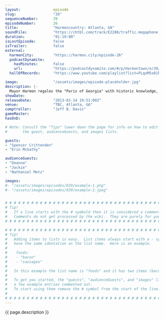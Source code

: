 ```yaml
---
layout:               episode
slug:                 "26"
sequenceNumber:       39
episodeNumber:        26
title:                "Harmoncountry: Atlanta, GA"
soundFile:            "https://chtbl.com/track/E2288/traffic.megaphone.fm/STA6937998010.mp3?updated=1554327206"
duration:             "01:19:00"
isLostEpisode:        false
isTrailer:            false
external:
  harmonCity:         "https://harmon.city/episode-26"
  podcastDynamite:
    hasMinutes:       false
    url:              "https://podcastdynamite.com/#/p/Harmontown/e/39/26"
  hallOfRecords:      "https://www.youtube.com/playlist?list=PLqxM5x81hNObwWbifD5TqxrUdUWbsW3Cp"

image:                "/assets/images/episode-placeholder.jpg"
description: |-
  Mayor Harmon regales the "Paris of Georgia" with historic knowledge, general trivia and mad rapping science. Topics include his armpits and race.
showDate:             
releaseDate:          "2013-01-14 19:51:00Z"
venue:                "TBC, Atlanta, GA"
comptroller:          "Jeff B. Davis"
gameMaster:           
hasDnD:               

# Note: Consult the "Tips" lower down the page for info on how to edit
#       the guest, audienceGuests, and images lists.

guests:
- "Spencer Crittenden"
- "Erin McGathy"

audienceGuests:
- "Deanna"
- "Jackie"
- "Nathaniel Metz"

images:
#- "/assets/images/episodes/039/example-1.png"
#- "/assets/images/episodes/039/example-2.jpeg"


# # # # # # # # # # # # # # # # # # # # # # # # # # # # # # # # # # # # # # # # # # # # #
# Tip!
#   If a line starts with the # symbold then it is considered a comment.
#   Comments do not get processed by the wiki.  They are purely for your information.
# # # # # # # # # # # # # # # # # # # # # # # # # # # # # # # # # # # # # # # # # # # # #

# # # # # # # # # # # # # # # # # # # # # # # # # # # # # # # # # # # # # # # # # # # # #
# Tip!
#   Adding items to lists is easy.  List items always start with a - symbol and have
#   have the same identation as the list name.  Here is an example.
#
#    foods:
#    - "bacon"
#    - "sausages"
#
#   In this example the list name is "foods" and it has two items (bacon, and sausages).
#
#   To get you started, the "guests", "audienceGuests", and "images" lists below have
#   a few example entries commented out.
#   To start using them remove the # symbol from the start of the line.
#
# # # # # # # # # # # # # # # # # # # # # # # # # # # # # # # # # # # # # # # # # # # # #
---
```


<!-- The episode description will be rendered here -->
{{ page.description }}

<!-- Add your content BELOW here -->
<!-- vvvvvvvvvvvvvvvvvvvvvvvvvvv -->




<!-- ^^^^^^^^^^^^^^^^^^^^^^^^^^^ -->
<!-- Add your content ABOVE here -->

<!-- The episode gallery will be rendered here -->